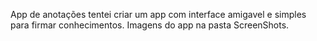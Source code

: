 App de anotações
tentei criar um app com interface amigavel e simples para firmar conhecimentos.
Imagens do app na pasta ScreenShots.